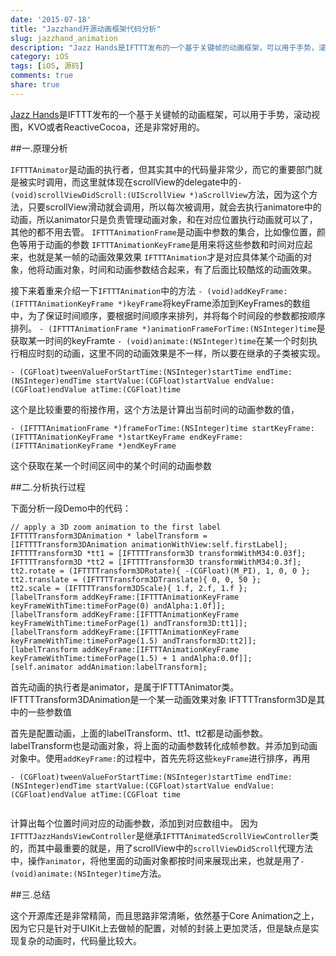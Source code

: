 ```yaml
---
date: '2015-07-18'
title: "Jazzhand开源动画框架代码分析"  
slug: jazzhand_animation
description: "Jazz Hands是IFTTT发布的一个基于关键帧的动画框架，可以用于手势，滚动视图，KVO或者ReactiveCocoa，还是非常好用的。"  
category: iOS  
tags: [iOS, 源码] 
comments: true 
share: true
---
```


[Jazz Hands](https://github.com/IFTTT/JazzHands)是IFTTT发布的一个基于关键帧的动画框架，可以用于手势，滚动视图，KVO或者ReactiveCocoa，还是非常好用的。

##一.原理分析

`IFTTTAnimator`是动画的执行者，但其实其中的代码量非常少，而它的重要部门就是被实时调用，而这里就体现在scrollView的delegate中的`- (void)scrollViewDidScroll:(UIScrollView *)aScrollView`方法，因为这个方法，只要scrollView滑动就会调用，所以每次被调用，就会去执行animatore中的动画，所以animator只是负责管理动画对象，和在对应位置执行动画就可以了，其他的都不用去管。
`IFTTTAnimationFrame`是动画中参数的集合，比如像位置，颜色等用于动画的参数
`IFTTTAnimationKeyFrame`是用来将这些参数和时间对应起来，也就是某一帧的动画效果效果
`IFTTTAnimation`才是对应具体某个动画的对象，他将动画对象，时间和动画参数结合起来，有了后面比较酷炫的动画效果。

接下来着重来介绍一下`IFTTTAnimation`中的方法
`- (void)addKeyFrame:(IFTTTAnimationKeyFrame *)keyFrame`将keyFrame添加到KeyFrames的数组中，为了保证时间顺序，要根据时间顺序来排列，并将每个时间段的参数都按顺序排列。
`- (IFTTTAnimationFrame *)animationFrameForTime:(NSInteger)time`是获取某一时间的keyFramte
`- (void)animate:(NSInteger)time`在某一个时刻执行相应时刻的动画，这里不同的动画效果是不一样，所以要在继承的子类被实现。

```
- (CGFloat)tweenValueForStartTime:(NSInteger)startTime endTime:(NSInteger)endTime startValue:(CGFloat)startValue endValue:(CGFloat)endValue atTime:(CGFloat)time

```

这个是比较重要的衔接作用，这个方法是计算出当前时间的动画参数的值，

```
- (IFTTTAnimationFrame *)frameForTime:(NSInteger)time startKeyFrame:(IFTTTAnimationKeyFrame *)startKeyFrame endKeyFrame:(IFTTTAnimationKeyFrame *)endKeyFrame

```
这个获取在某一个时间区间中的某个时间的动画参数

##二.分析执行过程

下面分析一段Demo中的代码：

```
// apply a 3D zoom animation to the first label
IFTTTTransform3DAnimation * labelTransform = [IFTTTTransform3DAnimation animationWithView:self.firstLabel];
IFTTTTransform3D *tt1 = [IFTTTTransform3D transformWithM34:0.03f];
IFTTTTransform3D *tt2 = [IFTTTTransform3D transformWithM34:0.3f];
tt2.rotate = (IFTTTTransform3DRotate){ -(CGFloat)(M_PI), 1, 0, 0 };
tt2.translate = (IFTTTTransform3DTranslate){ 0, 0, 50 };
tt2.scale = (IFTTTTransform3DScale){ 1.f, 2.f, 1.f };
[labelTransform addKeyFrame:[IFTTTAnimationKeyFrame keyFrameWithTime:timeForPage(0) andAlpha:1.0f]];
[labelTransform addKeyFrame:[IFTTTAnimationKeyFrame keyFrameWithTime:timeForPage(1) andTransform3D:tt1]];
[labelTransform addKeyFrame:[IFTTTAnimationKeyFrame keyFrameWithTime:timeForPage(1.5) andTransform3D:tt2]];
[labelTransform addKeyFrame:[IFTTTAnimationKeyFrame keyFrameWithTime:timeForPage(1.5) + 1 andAlpha:0.0f]];
[self.animator addAnimation:labelTransform];

```

首先动画的执行者是animator，是属于IFTTTAnimator类。
IFTTTTransform3DAnimation是一个某一动画效果对象
IFTTTTransform3D是其中的一些参数值

首先是配置动画，上面的labelTransform、tt1、tt2都是动画参数。labelTransform也是动画对象，将上面的动画参数转化成帧参数。并添加到动画对象中。使用`addKeyFrame:`的过程中，首先先将这些`keyFrame`进行排序，再用
```
- (CGFloat)tweenValueForStartTime:(NSInteger)startTime endTime:(NSInteger)endTime startValue:(CGFloat)startValue endValue:(CGFloat)endValue atTime:(CGFloat time
    
```
计算出每个位置时间对应的动画参数，添加到对应数组中。
因为`IFTTTJazzHandsViewController`是继承`IFTTTAnimatedScrollViewController`类的，而其中最重要的就是，用了scrollView中的`scrollViewDidScroll`代理方法中，操作`animator`，将他里面的动画对象都按时间来展现出来，也就是用了`- (void)animate:(NSInteger)time`方法。

##三.总结

这个开源库还是非常精简，而且思路非常清晰，依然基于Core Animation之上，因为它只是针对于UIKit上去做帧的配置，对帧的封装上更加灵活，但是缺点是实现复杂的动画时，代码量比较大。
